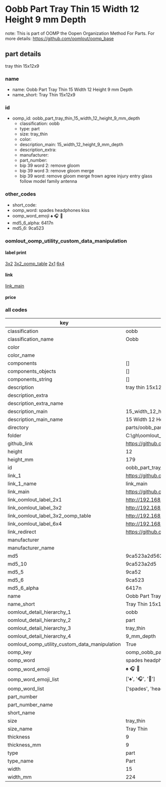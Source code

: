 # Oobb Part Tray Thin 15 Width 12 Height 9 mm Depth  

note: This is part of OOMP the Oopen Organization Method For Parts. For more details: https://github.com/oomlout/oomp_base

##  part details
  



tray thin 15x12x9



### name
* name: Oobb Part Tray Thin 15 Width 12 Height 9 mm Depth
* name_short: Tray Thin 15x12x9 
### id
* oomp_id: oobb_part_tray_thin_15_width_12_height_9_mm_depth
  * classification: oobb
  * type: part
  * size: tray_thin
  * color: 
  * description_main: 15_width_12_height_9_mm_depth
  * description_extra: 
  * manufacturer: 
  * part_number: 
  * bip 39 word 2: remove gloom
  * bip 39 word 3: remove gloom merge
  * bip 39 word: remove gloom merge frown agree injury entry glass follow model family antenna

### other_codes
* short_code: 
* oomp_word: spades headphones kiss
* oomp_word_emoji :spades: :headphones: :kiss:
* md5_6_alpha: 6417n
* md5_6: 9ca523






### oomlout_oomp_utility_custom_data_manipulation
#### label print
[3x2](http://192.168.1.245:1112/?label=oomp%206417n)
[3x2_oomp_table](http://192.168.1.108:1112/?label=oomp%206417n)
[2x1](http://192.168.1.242:1112/?label=oomp%206417n)
[6x4](http://192.168.1.55:1112/?label=oomp%206417n)    

#### link

[link_main](https://github.com/oomlout/oomlout_oobb_version_4_generated_parts/tree/main/navigation_oomp/oobb/part/tray_thin/15_width_12_height_9_mm_depth/part)                              

#### price







### all codes 
| key | value |  
| --- | --- |  
| classification | oobb |  
| classification_name | Oobb |  
| color |  |  
| color_name |  |  
| components | [] |  
| components_objects | [] |  
| components_string | [] |  
| description | tray thin 15x12x9 |  
| description_extra |  |  
| description_extra_name |  |  
| description_main | 15_width_12_height_9_mm_depth |  
| description_main_name | 15 Width 12 Height 9 mm Depth |  
| directory | parts/oobb_part_tray_thin_15_width_12_height_9_mm_depth |  
| folder | C:\gh\oomlout_oobb_version_4_generated_parts\parts\oobb_part_tray_thin_15_width_12_height_9_mm_depth |  
| github_link | https://github.com/oomlout/oomlout_oomp_part_src/tree/main/parts/oobb_part_tray_thin_15_width_12_height_9_mm_depth |  
| height | 12 |  
| height_mm | 179 |  
| id | oobb_part_tray_thin_15_width_12_height_9_mm_depth |  
| link_1 | https://github.com/oomlout/oomlout_oobb_version_4_generated_parts/tree/main/navigation_oomp/oobb/part/tray_thin/15_width_12_height_9_mm_depth/part |  
| link_1_name | link_main |  
| link_main | https://github.com/oomlout/oomlout_oobb_version_4_generated_parts/tree/main/navigation_oomp/oobb/part/tray_thin/15_width_12_height_9_mm_depth/part |  
| link_oomlout_label_2x1 | http://192.168.1.242:1112/?label=oomp%206417n |  
| link_oomlout_label_3x2 | http://192.168.1.245:1112/?label=oomp%206417n |  
| link_oomlout_label_3x2_oomp_table | http://192.168.1.108:1112/?label=oomp%206417n |  
| link_oomlout_label_6x4 | http://192.168.1.55:1112/?label=oomp%206417n |  
| link_redirect | https://github.com/oomlout/oomlout_oobb_version_4_generated_parts/tree/main/parts/oobb_tray_thin_15_12_09 |  
| manufacturer |  |  
| manufacturer_name |  |  
| md5 | 9ca523a2d562e975d08285d916d8ddaf |  
| md5_10 | 9ca523a2d5 |  
| md5_5 | 9ca52 |  
| md5_6 | 9ca523 |  
| md5_6_alpha | 6417n |  
| name | Oobb Part Tray Thin 15 Width 12 Height 9 mm Depth |  
| name_short | Tray Thin 15x12x9  |  
| oomlout_detail_hierarchy_1 | oobb |  
| oomlout_detail_hierarchy_2 | part |  
| oomlout_detail_hierarchy_3 | tray_thin |  
| oomlout_detail_hierarchy_4 | 9_mm_depth |  
| oomlout_oomp_utility_custom_data_manipulation | True |  
| oomp_key | oomp_oobb_part_tray_thin_15_width_12_height_9_mm_depth |  
| oomp_word | spades headphones kiss |  
| oomp_word_emoji | :spades: :headphones: :kiss: |  
| oomp_word_emoji_list | [':spades:', ':headphones:', ':kiss:'] |  
| oomp_word_list | ['spades', 'headphones', 'kiss'] |  
| part_number |  |  
| part_number_name |  |  
| short_name |  |  
| size | tray_thin |  
| size_name | Tray Thin |  
| thickness | 9 |  
| thickness_mm | 9 |  
| type | part |  
| type_name | Part |  
| width | 15 |  
| width_mm | 224 |  
